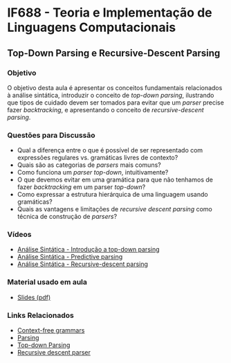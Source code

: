 # IF688 - Teoria e Implementação de Linguagens Computacionais

## Top-Down Parsing e Recursive-Descent Parsing

### Objetivo

O objetivo desta aula é apresentar os conceitos fundamentais relacionados à análise sintática, introduzir o conceito de *top-down parsing*, ilustrando que tipos de cuidado devem ser tomados para evitar que um _parser_ precise fazer _backtracking_, e apresentando o conceito de _recursive-descent parsing_.

### Questões para Discussão

- Qual a diferença entre o que é possível de ser representado com expressões regulares vs. gramáticas livres de contexto?
- Quais são as categorias de _parsers_ mais comuns?
- Como funciona um _parser top-down_, intuitivamente?
- O que devemos evitar em uma gramática para que não tenhamos de fazer _backtracking_ em um parser _top-down_?
- Como expressar a estrutura hierárquica de uma linguagem usando gramáticas? 
- Quais as vantagens e limitações de _recursive descent parsing_ como técnica de construção de _parsers_?

### Vídeos

- [Análise Sintática - Introdução a top-down parsing](https://www.youtube.com/watch?v=6sfHKWspncI)
- [Análise Sintática - Predictive parsing](https://www.youtube.com/watch?v=0wqEfuAZy8A)
- [Análise Sintática - Recursive-descent parsing](https://www.youtube.com/watch?v=7B39_U6ZL4)

### Material usado em aula

- [Slides (pdf)](https://drive.google.com/file/d/1yhlsUMnUpn3XCyFIBilsuhGlO8tio-x-/view)

### Links Relacionados

- [Context-free grammars](https://en.wikipedia.org/wiki/Context-free_grammar)
- [Parsing](https://en.wikipedia.org/wiki/Parsing)
- [Top-down Parsing](https://en.wikipedia.org/wiki/Top-down_parsing)
- [Recursive descent parser](https://en.wikipedia.org/wiki/Recursive_descent_parser)
